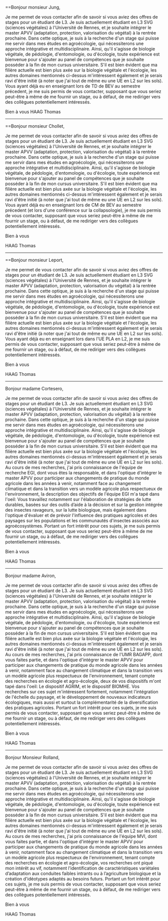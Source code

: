 
==Bonjour monsieur Jung,

Je me permet de vous contacter afin de savoir si vous aviez des offres de stages pour un étudiant de L3.
Je suis actuellement étudiant en L3 SVG (sciences végétales) à l'Université de Rennes, et je souhaite intégrer le master APVV (adaptation, protection, valorisation du végétal) à la rentrée prochaine.
Dans cette optique, je suis à la recherche d'un stage qui puisse me servir dans mes études en agroécologie, qui nécessiterons une approche intégrative et multidisciplinaire.
Ainsi, qu'il s'agisse de biologie végétale, de pédologie, d'entomologie, ou d'écologie, toute expérience est bienvenue pour s'ajouter au panel de compétences que je souhaite posséder à la fin de mon cursus universitaire.
S'il est bien évident que ma filière actuelle est bien plus axée sur la biologie végétale et l'écologie, les autres domaines mentionnés ci-dessus m'intéressent également et je serais ravi d'être initié (à noter que j'ai tout de même eu une UE en L2 sur les sols).
Vous ayant déjà eu en enseignant lors de TD de BEV au semestre précedent, je me suis permis de vous contacter, supposant que vous seriez peut-être à même de me fournir un stage, ou à défaut, de me rediriger vers des collègues potentiellement intéressés.

Bien à vous
HAAG Thomas

___
==Bonjour monsieur Chollet,

Je me permet de vous contacter afin de savoir si vous aviez des offres de stages pour un étudiant de L3.
Je suis actuellement étudiant en L3 SVG (sciences végétales) à l'Université de Rennes, et je souhaite intégrer le master APVV (adaptation, protection, valorisation du végétal) à la rentrée prochaine.
Dans cette optique, je suis à la recherche d'un stage qui puisse me servir dans mes études en agroécologie, qui nécessiterons une approche intégrative et multidisciplinaire.
Ainsi, qu'il s'agisse de biologie végétale, de pédologie, d'entomologie, ou d'écologie, toute expérience est bienvenue pour s'ajouter au panel de compétences que je souhaite posséder à la fin de mon cursus universitaire.
S'il est bien évident que ma filière actuelle est bien plus axée sur la biologie végétale et l'écologie, les autres domaines mentionnés ci-dessus m'intéressent également et je serais ravi d'être initié (à noter que j'ai tout de même eu une UE en L2 sur les sols).
Vous ayant déjà eu en enseignant lors de CM de BEV au semestre précedent (et lors d'une conférence sur la collapsologie), je me suis permis de vous contacter, supposant que vous seriez peut-être à même de me fournir un stage, ou à défaut, de me rediriger vers des collègues potentiellement intéressés.

Bien à vous

HAAG Thomas
___
==Bonjour monsieur Leport,

Je me permet de vous contacter afin de savoir si vous aviez des offres de stages pour un étudiant de L3.
Je suis actuellement étudiant en L3 SVG (sciences végétales) à l'Université de Rennes, et je souhaite intégrer le master APVV (adaptation, protection, valorisation du végétal) à la rentrée prochaine.
Dans cette optique, je suis à la recherche d'un stage qui puisse me servir dans mes études en agroécologie, qui nécessiterons une approche intégrative et multidisciplinaire.
Ainsi, qu'il s'agisse de biologie végétale, de pédologie, d'entomologie, ou d'écologie, toute expérience est bienvenue pour s'ajouter au panel de compétences que je souhaite posséder à la fin de mon cursus universitaire.
S'il est bien évident que ma filière actuelle est bien plus axée sur la biologie végétale et l'écologie, les autres domaines mentionnés ci-dessus m'intéressent également et je serais ravi d'être initié (à noter que j'ai tout de même eu une UE en L2 sur les sols).
Vous ayant déjà eu en enseignant lors dans l'UE PLA en L2, je me suis permis de vous contacter, supposant que vous seriez peut-être à même de me fournir un stage, ou à défaut, de me rediriger vers des collègues potentiellement intéressés.

Bien à vous

HAAG Thomas
___
Bonjour madame Cortesero,

Je me permet de vous contacter afin de savoir si vous aviez des offres de stages pour un étudiant de L3.
Je suis actuellement étudiant en L3 SVG (sciences végétales) à l'Université de Rennes, et je souhaite intégrer le master APVV (adaptation, protection, valorisation du végétal) à la rentrée prochaine.
Dans cette optique, je suis à la recherche d'un stage qui puisse me servir dans mes études en agroécologie, qui nécessiterons une approche intégrative et multidisciplinaire.
Ainsi, qu'il s'agisse de biologie végétale, de pédologie, d'entomologie, ou d'écologie, toute expérience est bienvenue pour s'ajouter au panel de compétences que je souhaite posséder à la fin de mon cursus universitaire.
S'il est bien évident que ma filière actuelle est bien plus axée sur la biologie végétale et l'écologie, les autres domaines mentionnés ci-dessus m'intéressent également et je serais ravi d'être initié (à noter que j'ai tout de même eu une UE en L2 sur les sols).
Au cours de mes recherches, j'ai pris connaissance de l'équipe de recherche EGI, dont vous êtes la responsable, et dans l'optique d'intégrer le master APVV pour participer aux changements de pratique du monde agricole dans les années à venir, notamment face au changement climatique et dans la transition vers un modèle agricole plus respectueux de l'environnement, la description des objectifs de l'équipe EGI m'a tapé dans l'oeil:
Vous travaillez notamment sur l'élaboration de stratégies de lutte durables, basées sur des outils d’aide à la décision et sur la gestion intégrée des insectes ravageurs, sur la lutte biologique, mais également dans l'optique d'évaluer et de prévoir l'influence des pratiques agricoles  et des paysages sur les populations et les communautés d'insectes associés aux agroécosystèmes.
Portant un fort intérêt pour ces sujets, je me suis permis de vous contacter, supposant que vous seriez peut-être à même de me fournir un stage, ou à défaut, de me rediriger vers des collègues potentiellement intéressés.

Bien à vous

HAAG Thomas
___
Bonjour madame Aviron,

Je me permet de vous contacter afin de savoir si vous aviez des offres de stages pour un étudiant de L3.
Je suis actuellement étudiant en L3 SVG (sciences végétales) à l'Université de Rennes, et je souhaite intégrer le master APVV (adaptation, protection, valorisation du végétal) à la rentrée prochaine.
Dans cette optique, je suis à la recherche d'un stage qui puisse me servir dans mes études en agroécologie, qui nécessiterons une approche intégrative et multidisciplinaire.
Ainsi, qu'il s'agisse de biologie végétale, de pédologie, d'entomologie, ou d'écologie, toute expérience est bienvenue pour s'ajouter au panel de compétences que je souhaite posséder à la fin de mon cursus universitaire.
S'il est bien évident que ma filière actuelle est bien plus axée sur la biologie végétale et l'écologie, les autres domaines mentionnés ci-dessus m'intéressent également et je serais ravi d'être initié (à noter que j'ai tout de même eu une UE en L2 sur les sols).
Au cours de mes recherches, j'ai pris connaissance de l'UMR BAGAPP, dont vous faites partie, et dans l'optique d'intégrer le master APVV pour participer aux changements de pratique du monde agricole dans les années à venir, notamment face au changement climatique et dans la transition vers un modèle agricole plus respectueux de l'environnement, tenant compte des recherches en écologie et agro-écologie, deux de vos dispositifs m'ont tapé dans l'oeil:
Le dispositif AGRIM, et le dispositif BIOMHE.
Vos recherches sur ces sujet m'intéressent fortement, notamment l'intégration de l'échelle du paysage, et le développement de nouveaux indicateurs écologiques, mais aussi et surtout la complémentarité de la diversification des pratiques agricoles.
Portant un fort intérêt pour ces sujets, je me suis permis de vous contacter, supposant que vous seriez peut-être à même de me fournir un stage, ou à défaut, de me rediriger vers des collègues potentiellement intéressés.

Bien à vous

HAAG Thomas
___
Bonjour Monsieur Rolland,

Je me permet de vous contacter afin de savoir si vous aviez des offres de stages pour un étudiant de L3.
Je suis actuellement étudiant en L3 SVG (sciences végétales) à l'Université de Rennes, et je souhaite intégrer le master APVV (adaptation, protection, valorisation du végétal) à la rentrée prochaine.
Dans cette optique, je suis à la recherche d'un stage qui puisse me servir dans mes études en agroécologie, qui nécessiterons une approche intégrative et multidisciplinaire.
Ainsi, qu'il s'agisse de biologie végétale, de pédologie, d'entomologie, ou d'écologie, toute expérience est bienvenue pour s'ajouter au panel de compétences que je souhaite posséder à la fin de mon cursus universitaire.
S'il est bien évident que ma filière actuelle est bien plus axée sur la biologie végétale et l'écologie, les autres domaines mentionnés ci-dessus m'intéressent également et je serais ravi d'être initié (à noter que j'ai tout de même eu une UE en L2 sur les sols).
Au cours de mes recherches, j'ai pris connaissance de l'équipe MVI, dont vous faites partie, et dans l'optique d'intégrer le master APVV pour participer aux changements de pratique du monde agricole dans les années à venir, notamment face au changement climatique et dans la transition vers un modèle agricole plus respectueux de l'environnement, tenant compte des recherches en écologie et agro-écologie, vos recherches ont piqué mon intérêt au vif, notamment l’identification de caractéristiques variétales d’adaptation aux conduites faibles intrants ou à l’agriculture biologique et la création d'idéotypes adaptés au besoins futurs.
Portant un fort intérêt pour ces sujets, je me suis permis de vous contacter, supposant que vous seriez peut-être à même de me fournir un stage, ou à défaut, de me rediriger vers des collègues potentiellement intéressés.

Bien à vous

HAAG Thomas